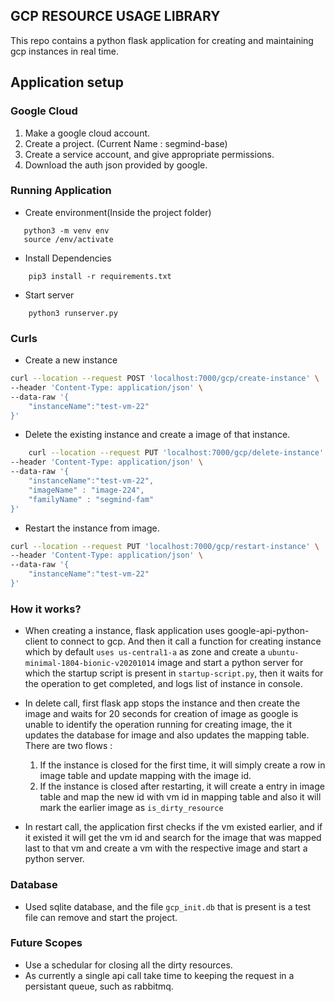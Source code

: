 ## GCP RESOURCE USAGE LIBRARY
This repo contains a python flask application for creating and maintaining gcp instances in real time.

## Application setup

### Google Cloud
1. Make a google cloud account.
2. Create a project. (Current Name : segmind-base)
3. Create a service account, and give appropriate permissions.
4. Download the auth json provided by google.

### Running Application
* Create environment(Inside the project folder)
``` 
   python3 -m venv env
   source /env/activate
```

* Install Dependencies
``` 
    pip3 install -r requirements.txt
```

* Start server
```
    python3 runserver.py
```
### Curls
* Create a new instance
```bash
curl --location --request POST 'localhost:7000/gcp/create-instance' \
--header 'Content-Type: application/json' \
--data-raw '{
    "instanceName":"test-vm-22"
}'
```
* Delete the existing instance and create a image of that instance.
```bash
    curl --location --request PUT 'localhost:7000/gcp/delete-instance' \
--header 'Content-Type: application/json' \
--data-raw '{
    "instanceName":"test-vm-22",
    "imageName" : "image-224",
    "familyName" : "segmind-fam"
}'
```
* Restart the instance from image.
```bash
curl --location --request PUT 'localhost:7000/gcp/restart-instance' \
--header 'Content-Type: application/json' \
--data-raw '{
    "instanceName":"test-vm-22"
}'
```

### How it works?
* When creating a instance, flask application uses google-api-python-client to connect to gcp. 
And then it call a function for creating instance which by default `uses us-central1-a` as zone 
and create a `ubuntu-minimal-1804-bionic-v20201014` image and start a python server for which the 
startup script is present in `startup-script.py`, then it waits for the operation to get completed,
and logs list of instance in console.

* In delete call, first flask app stops the instance and then create the image and waits for 20 seconds
for creation of image as google is unable to identify the operation running for creating image, the it updates the database
for image and also updates the mapping table. There are two flows :
    1. If the instance is closed for the first time, it will simply create a row in image table and update mapping with the image id.
    2. If the instance is closed after restarting, it will create a entry in image table and map the new id with vm id in mapping table
    and also it will mark the earlier image as `is_dirty_resource`
    
* In restart call, the application first checks if the vm existed earlier, and if it existed it will get the vm id and
search for the image that was mapped last to that vm and create a vm with the respective image and start a python server.

### Database
* Used sqlite database, and the file `gcp_init.db` that is present is a test file can remove and start the project.

### Future Scopes
* Use a schedular for closing all the dirty resources.
* As currently a single api call take time to keeping the request in a persistant queue,
such as rabbitmq.  



